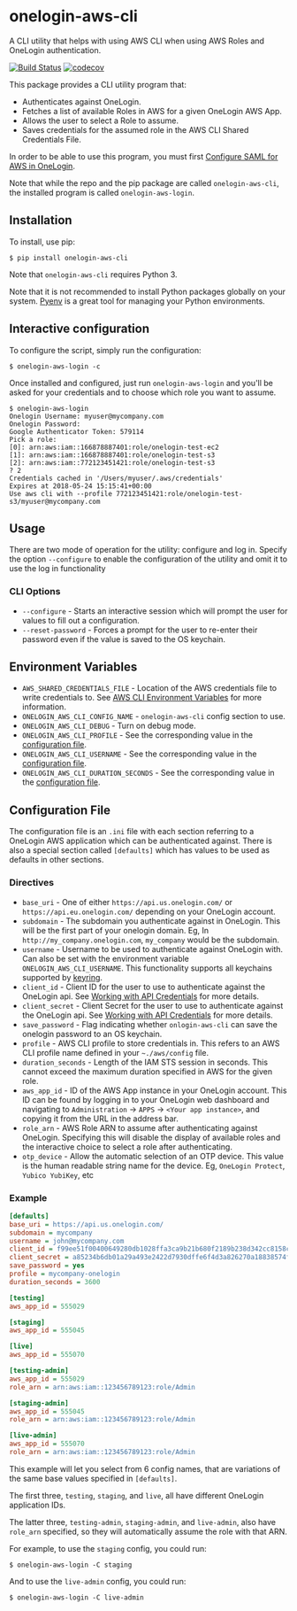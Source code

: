 
# onelogin-aws-cli

A CLI utility that helps with using AWS CLI when using AWS Roles and OneLogin authentication.

[![Build Status](https://travis-ci.org/physera/onelogin-aws-cli.svg?branch=master)](https://travis-ci.org/physera/onelogin-aws-cli)
[![codecov](https://codecov.io/gh/physera/onelogin-aws-cli/branch/master/graph/badge.svg)](https://codecov.io/gh/physera/onelogin-aws-cli)


This package provides a CLI utility program that:

- Authenticates against OneLogin.
- Fetches a list of available Roles in AWS for a given OneLogin AWS App.
- Allows the user to select a Role to assume.
- Saves credentials for the assumed role in the AWS CLI Shared Credentials File.

In order to be able to use this program, you must first
[Configure SAML for AWS in OneLogin][onelogin-configuring-saml-for-aws].

Note that while the repo and the pip package are called `onelogin-aws-cli`,
the installed program is called `onelogin-aws-login`.



## Installation

To install, use pip:

```shell
$ pip install onelogin-aws-cli
```

Note that `onelogin-aws-cli` requires Python 3.

Note that it is not recommended to install Python packages globally
on your system.
[Pyenv][pyenv-github] is a great tool for managing your Python environments.



## Interactive configuration

To configure the script, simply run the configuration:

```shell
$ onelogin-aws-login -c
```
Once installed and configured, just run `onelogin-aws-login` and you'll be asked for your credentials and to choose which role you want to assume.

```shell
$ onelogin-aws-login
Onelogin Username: myuser@mycompany.com
Onelogin Password:
Google Authenticator Token: 579114
Pick a role:
[0]: arn:aws:iam::166878887401:role/onelogin-test-ec2
[1]: arn:aws:iam::166878887401:role/onelogin-test-s3
[2]: arn:aws:iam::772123451421:role/onelogin-test-s3
? 2
Credentials cached in '/Users/myuser/.aws/credentials'
Expires at 2018-05-24 15:15:41+00:00
Use aws cli with --profile 772123451421:role/onelogin-test-s3/myuser@mycompany.com
```


## Usage

There are two mode of operation for the utility: configure and log in. Specify
the option `--configure` to enable the configuration of the utility and omit it
to use the log in functionality

### CLI Options

 - `--configure` - Starts an interactive session which will prompt the user for
        values to fill out a configuration.
 - `--reset-password` - Forces a prompt for the user to re-enter their password
        even if the value is saved to the OS keychain.


## Environment Variables

- `AWS_SHARED_CREDENTIALS_FILE` - Location of the AWS credentials file
  to write credentials to.
  See [AWS CLI Environment Variables](aws-cli-environment-variables)
  for more information.
- `ONELOGIN_AWS_CLI_CONFIG_NAME` - `onelogin-aws-cli` config section to use.
- `ONELOGIN_AWS_CLI_DEBUG` - Turn on debug mode.
- `ONELOGIN_AWS_CLI_PROFILE` - See the corresponding value in the
  [configuration file](#configuration-file).
- `ONELOGIN_AWS_CLI_USERNAME` - See the corresponding value in the
  [configuration file](#configuration-file).
- `ONELOGIN_AWS_CLI_DURATION_SECONDS` - See the corresponding value in the
  [configuration file](#configuration-file).


## Configuration File

The configuration file is an `.ini` file with each section referring to a
OneLogin AWS application which can be authenticated against. There is also a
special section called `[defaults]` which has values to be used as defaults in
other sections.

### Directives

- `base_uri` - One of either `https://api.us.onelogin.com/` or `https://api.eu.onelogin.com/`
  depending on your OneLogin account.
- `subdomain` - The subdomain you authenticate against in OneLogin.
  This will be the first part of your onelogin domain.
  Eg, In `http://my_company.onelogin.com`, `my_company` would be the subdomain.
- `username` - Username to be used to authenticate against OneLogin with.
  Can also be set with the environment variable `ONELOGIN_AWS_CLI_USERNAME`.
  This functionality supports all keychains supported by
  [keyring](https://pypi.python.org/pypi/keyring).
- `client_id` - Client ID for the user to use to authenticate against the
  OneLogin api.
  See [Working with API Credentials](https://developers.onelogin.com/api-docs/1/getting-started/working-with-api-credentials)
  for more details.
- `client_secret` - Client Secret for the user to use to authenticate against
  the OneLogin api.
  See [Working with API Credentials](https://developers.onelogin.com/api-docs/1/getting-started/working-with-api-credentials)
  for more details.
- `save_password` - Flag indicating whether `onlogin-aws-cli` can save the
  onelogin password to an OS keychain.
- `profile` - AWS CLI profile to store credentials in.
  This refers to an AWS CLI profile name defined in your `~./aws/config` file.
- `duration_seconds` - Length of the IAM STS session in seconds.
  This cannot exceed the maximum duration specified in AWS for the given role.
- `aws_app_id` - ID of the AWS App instance in your OneLogin account.
  This ID can be found by logging in to your OneLogin web dashboard
  and navigating to `Administration` -> `APPS` -> `<Your app instance>`,
  and copying it from the URL in the address bar.
- `role_arn` - AWS Role ARN to assume after authenticating against OneLogin.
  Specifying this will disable the display of available roles and the
  interactive choice to select a role after authenticating.
- `otp_device` - Allow the automatic selection of an OTP device.
  This value is the human readable string name for the device.
  Eg, `OneLogin Protect`, `Yubico YubiKey`, etc

### Example

```ini
[defaults]
base_uri = https://api.us.onelogin.com/
subdomain = mycompany
username = john@mycompany.com
client_id = f99ee51f00400649280db1028ffa3ca9b21b680f2189b238d342cc8158c401c7
client_secret = a85234b6db01a29a493e2422d7930dffe6f4d3a826270a18838574f6b8ef7c3e
save_password = yes
profile = mycompany-onelogin
duration_seconds = 3600

[testing]
aws_app_id = 555029

[staging]
aws_app_id = 555045

[live]
aws_app_id = 555070

[testing-admin]
aws_app_id = 555029
role_arn = arn:aws:iam::123456789123:role/Admin

[staging-admin]
aws_app_id = 555045
role_arn = arn:aws:iam::123456789123:role/Admin

[live-admin]
aws_app_id = 555070
role_arn = arn:aws:iam::123456789123:role/Admin
```

This example will let you select from 6 config names,
that are variations of the same base values specified in `[defaults]`.

The first three, `testing`, `staging`, and `live`,
all have different OneLogin application IDs.

The latter three, `testing-admin`, `staging-admin`, and `live-admin`,
also have `role_arn` specified,
so they will automatically assume the role with that ARN.

For example, to use the `staging` config, you could run:

```shell
$ onelogin-aws-login -C staging
```

And to use the `live-admin` config, you could run:

```shell
$ onelogin-aws-login -C live-admin
```



[onelogin-configuring-saml-for-aws]: https://support.onelogin.com/hc/en-us/articles/201174164-Configuring-SAML-for-Amazon-Web-Services-AWS-Single-Role
[aws-cli-environment-variables]: https://docs.aws.amazon.com/cli/latest/userguide/cli-environment.html
[pyenv-github]: https://github.com/pyenv/pyenv

